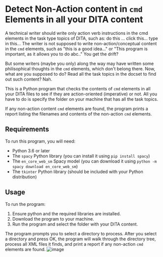 # Detect Non-Action content in `cmd` Elements in all your DITA content

A technical writer should write only action verb instructions in the cmd elements in the task type topics of DITA, such as: do this ... click this... type in this... The writer is not supposed to write non-action/conceptual content in the `cmd` elements, such as "this is a good idea..." or "This program is important, as it allows you to do abc.." You get the drift?

But some writers (maybe you only) along the way may have written some philisophical thoughts in the `cmd` elements, which don't belong there. Now, what are you supposed to do? Read all the task topics in the docset to find out such content? Nah.

This is a Python program that checks the contents of `cmd` elements in all your DITA files to see if they are action-oriented (imperative) or not. All you have to do is specify the folder on your machine that has all the task topics.

If any non-action content `cmd` elements are found, the program prints a report listing the filenames and contents of the non-action `cmd` elements.

## Requirements

To run this program, you will need:

* Python 3.6 or later
* The `spacy` Python library (you can install it using `pip install spacy`)
* The `en_core_web_sm` Spacy model (you can download it using `python -m spacy download en_core_web_sm`)
* The `tkinter` Python library (should be included with your Python distribution)

## Usage

To run the program:
1. Ensure python and the required libraries are installed.
2. Download the program to your machine.
3. Run the program and select the folder with your DITA content. 

The program prompts you to select a directory to process. After you select a directory and press OK, the program will walk through the directory tree, process all XML files it finds, and print a report if any non-action `cmd` elements are found.
![image](https://user-images.githubusercontent.com/67150538/221142992-0c9f189c-fc27-4d4b-a7c2-532896f41408.png)



